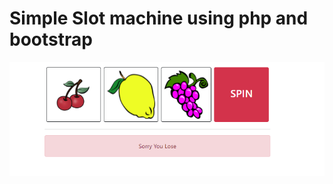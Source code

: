 # Simple Slot machine using php and bootstrap

[![Simple Slot machine using php and bootstrap By Ayoub Bablil](./images/Capture.png)](https://nicehalf.com)